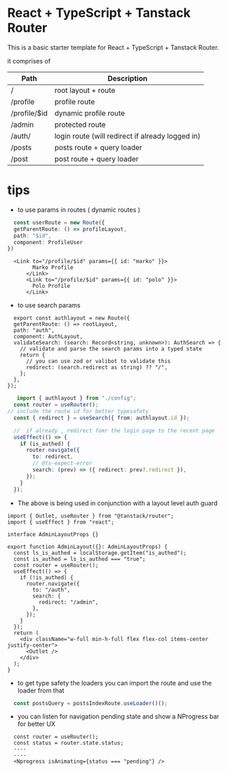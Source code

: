 # React + TypeScript + Tanstack Router
 
 This is a basic starter template for React + TypeScript + Tanstack Router.

it comprises of 

  |   Path        |       Description        |
  |---------------|---------------------------|
  |  /            |    root layout + route      |
  |  /profile     |    profile route            |
  |  /profile/$id  | dynamic profile route |
  |  /admin       |  protected route       |
  |  /auth/ | login route (will redirect if already logged in) |
  | /posts       | posts route + query loader |
  | /post       | post route + query loader |


 # tips
 - to use params in routes ( dynamic routes )
  
 
```ts
  const userRoute = new Route({
  getParentRoute: () => profileLayout,
  path: "$id",
  component: ProfileUser
})
```

```tsx 
  <Link to="/profile/$id" params={{ id: "marko" }}>
        Marko Profile
      </Link>
      <Link to="/profile/$id" params={{ id: "polo" }}>
        Polo Profile
      </Link>
  ```


- to use search params

```tsx
  export const authlayout = new Route({
  getParentRoute: () => rootLayout,
  path: "auth",
  component: AuthLayout,
  validateSearch: (search: Record<string, unknown>): AuthSearch => {
    // validate and parse the search params into a typed state
    return {
      // you can use zod or valibot to validate this 
      redirect: (search.redirect as string) ?? "/",
    };
  },
});
```
```ts
   import { authlayout } from "./config";
  const router = useRouter();
// include the route id for better typesafety
  const { redirect } = useSearch({ from: authlayout.id });

  //  if already , redirect fomr the login page to the recent page
  useEffect(() => {
    if (is_authed) {
      router.navigate({
        to: redirect,
        // @ts-expect-error
        search: (prev) => ({ redirect: prev?.redirect }),
      });
    }
  });
```

- The above is being used in conjunction with a layout level auth guard

```tsx
import { Outlet, useRouter } from "@tanstack/router";
import { useEffect } from "react";

interface AdminLayoutProps {}

export function AdminLayout({}: AdminLayoutProps) {
  const ls_is_authed = localStorage.getItem("is_authed");
  const is_authed = ls_is_authed === "true";
  const router = useRouter();
  useEffect(() => {
    if (!is_authed) {
      router.navigate({
        to: "/auth",
        search: {
          redirect: "/admin",
        },
      });
    }
  });
  return (
    <div className="w-full min-h-full flex flex-col items-center justify-center">
      <Outlet />
    </div>
  );
}
```
- to get type safety the loaders you can import the route and use the loader from that

```ts
  const postsQuery = postsIndexRoute.useLoader()();
```
- you can listen for navigation pending state and show a NProgress bar for better UX
```tsx
  const router = useRouter();
  const status = router.state.status;
  ---- 
  ---- 
  <Nprogress isAnimating={status === "pending"} />
```
